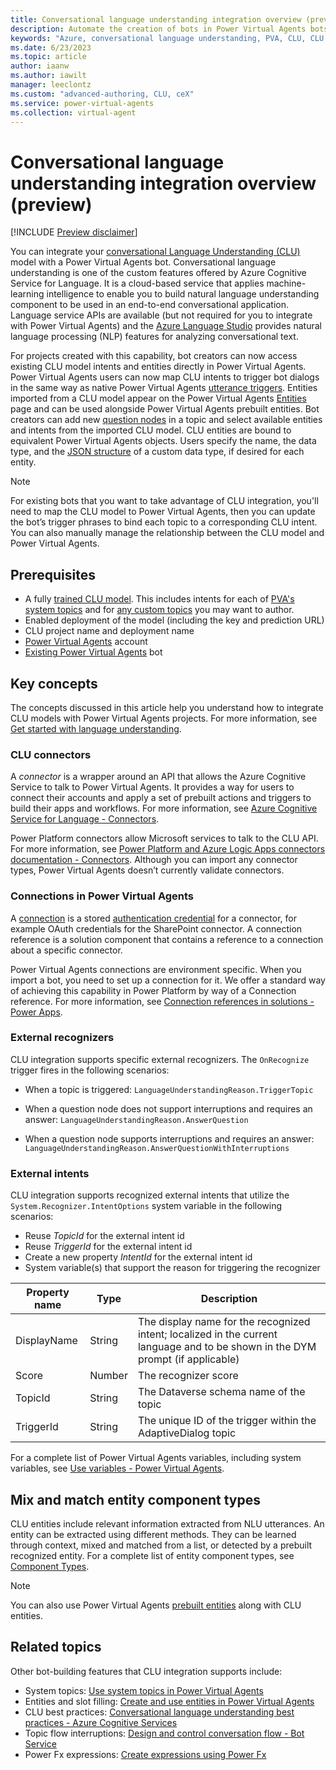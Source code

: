 ```yaml
---
title: Conversational language understanding integration overview (preview)
description: Automate the creation of bots in Power Virtual Agents bots with CLU integration.
keywords: "Azure, conversational language understanding, PVA, CLU, CLU models"
ms.date: 6/23/2023
ms.topic: article
author: iaanw
ms.author: iawilt
manager: leeclontz
ms.custom: "advanced-authoring, CLU, ceX"
ms.service: power-virtual-agents
ms.collection: virtual-agent
---
```


# Conversational language understanding integration overview (preview)

[!INCLUDE [Preview disclaimer](includes/cc-beta-prerelease-disclaimer.md)]

You can integrate your [conversational Language Understanding (CLU)](/azure/cognitive-services/language-service/conversational-language-understanding/overview) model with a Power Virtual Agents bot. Conversational language understanding is one of the custom features offered by Azure Cognitive Service for Language. It is a cloud-based service that applies machine-learning intelligence to enable you to build natural language understanding component to be used in an end-to-end conversational application. Language service APIs are available (but not required for you to integrate with Power Virtual Agents) and the [Azure Language Studio](/azure/cognitive-services/language-service/overview) provides natural language processing (NLP) features for analyzing conversational text.

For projects created with this capability, bot creators can now access existing CLU model intents and entities directly in Power Virtual Agents. Power Virtual Agents users can now map CLU intents to trigger bot dialogs in the same way as native Power Virtual Agents [utterance triggers](advanced-hand-off.md). Entities imported from a CLU model appear on the Power Virtual Agents [Entities](advanced-entities-slot-filling.md) page and can be used alongside Power Virtual Agents prebuilt entities. Bot creators can add new [question nodes](authoring-create-edit-topics.md) in a topic and select available entities and intents from the imported CLU model. CLU entities are bound to equivalent Power Virtual Agents objects. Users specify the name, the data type, and the [JSON structure](advanced-clu-entity-registration.md) of a custom data type, if desired for each entity. 

> [!NOTE]
> For existing bots that you want to take advantage of CLU integration, you'll need to map the CLU model to Power Virtual Agents, then you can update the bot’s trigger phrases to bind each topic to a corresponding CLU intent. You can also manually manage the relationship between the CLU model and Power Virtual Agents.

## Prerequisites

- A fully [trained CLU model](/azure/cognitive-services/language-service/conversational-language-understanding/quickstart?pivots=language-studio#train-your-model). This includes intents for each of [PVA's system topics](authoring-system-topics.md) and for [any custom topics](authoring-create-edit-topics.md) you may want to author.
- Enabled deployment of the model (including the key and prediction URL)
- CLU project name and deployment name 
- [Power Virtual Agents](requirements-licensing-subscriptions.md) account
- [Existing Power Virtual Agents](authoring-first-bot.md) bot

## Key concepts

The concepts discussed in this article help you understand how to integrate CLU models with Power Virtual Agents projects. For more information, see [Get started with language understanding](advanced-clu-get-started.md).

### CLU connectors

A *connector* is a wrapper around an API that allows the Azure Cognitive Service to talk to Power Virtual Agents. It provides a way for users to connect their accounts and apply a set of prebuilt actions and triggers to build their apps and workflows. For more information, see [Azure Cognitive Service for Language - Connectors](/connectors/cognitiveservicestextanalytics). 

Power Platform connectors allow Microsoft services to talk to the CLU API. For more information, see [Power Platform and Azure Logic Apps connectors documentation - Connectors](/connectors). Although you can import any connector types, Power Virtual Agents doesn’t currently validate connectors. 

### Connections in Power Virtual Agents

A [connection](/power-automate/add-manage-connections) is a stored [authentication credential](/connectors/custom-connectors/connection-parameters#authentication-types) for a connector, for example OAuth credentials for the SharePoint connector. A connection reference is a solution component that contains a reference to a connection about a specific connector.

Power Virtual Agents connections are environment specific. When you import a bot, you need to set up a connection for it. We offer a standard way of achieving this capability in Power Platform by way of a Connection reference. For more information, see [Connection references in solutions - Power Apps](/power-apps/maker/data-platform/create-connection-reference). 


### External recognizers 

CLU integration supports specific external recognizers. The `OnRecognize` trigger fires in the following scenarios:

- When a topic is triggered:
`LanguageUnderstandingReason.TriggerTopic`

- When a question node does not support interruptions and requires an answer: `LanguageUnderstandingReason.AnswerQuestion`

- When a question node supports interruptions and requires an answer: 
` LanguageUnderstandingReason.AnswerQuestionWithInterruptions`

### External intents

CLU integration supports recognized external intents that utilize the `System.Recognizer.IntentOptions` system variable in the following scenarios:

- Reuse *TopicId* for the external intent id
- Reuse *TriggerId* for the external intent id
- Create a new property *IntentId* for the external intent id
- System variable(s) that support the reason for triggering the recognizer

| Property name | Type        | Description | 
|---------------|-------------|-------------|
| DisplayName   | String      | The display name for the recognized intent; localized in the current language and to be shown in the DYM prompt (if applicable) |
| Score         | Number      | The recognizer score |
| TopicId       | String      | The Dataverse schema name of the topic |
| TriggerId     | String      | The unique ID of the trigger within the AdaptiveDialog topic |

For a complete list of Power Virtual Agents variables, including system variables, see [Use variables - Power Virtual Agents](authoring-variables.md).

## Mix and match entity component types 

CLU entities include relevant information extracted from NLU utterances. An entity can be extracted using different methods. They can be learned through context, mixed and matched from a list, or detected by a prebuilt recognized entity. For a complete list of entity component types, see [Component Types](/azure/cognitive-services/language-service/conversational-language-understanding/concepts/entity-components#component-types).

> [!NOTE]
> You can also use Power Virtual Agents [prebuilt entities](authoring-variables.md) along with CLU entities.

## Related topics

Other bot-building features that CLU integration supports include:

- System topics: [Use system topics in Power Virtual Agents](authoring-system-topics.md)
- Entities and slot filling: [Create and use entities in Power Virtual Agents](advanced-entities-slot-filling.md)
- CLU best practices: [Conversational language understanding best practices - Azure Cognitive Services](/azure/cognitive-services/language-service/conversational-language-understanding/concepts/best-practices)
- Topic flow interruptions: [Design and control conversation flow - Bot Service](/azure/bot-service/bot-service-design-conversation-flow)
- Power Fx expressions: [Create expressions using Power Fx](preview/advanced-power-fx.md)

